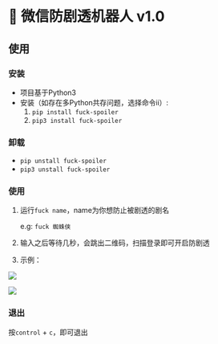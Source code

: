 # 🤖 微信防剧透机器人 v1.0
## 使用
### 安装
- 项目基于Python3
- 安装（如存在多Python共存问题，选择命令ii）:
    1. `pip install fuck-spoiler`
    2. `pip3 install fuck-spoiler`
### 卸载
- `pip unstall fuck-spoiler`
- `pip3 unstall fuck-spoiler`
### 使用
1. 运行`fuck name`，name为你想防止被剧透的剧名

    e.g: `fuck 蜘蛛侠`
    
2. 输入之后等待几秒，会跳出二维码，扫描登录即可开启防剧透
3. 示例：

![](https://ws2.sinaimg.cn/large/006tNc79ly1g4v1spf85qj30hs0vk0ux.jpg)

![](https://ws2.sinaimg.cn/large/006tNc79ly1g4v1teql2xj30hs0vkjtb.jpg)
### 退出
按`control` + `c`，即可退出
